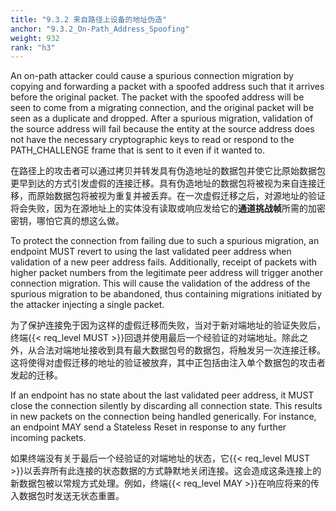 ```yaml
---
title: "9.3.2 来自路径上设备的地址伪造"
anchor: "9.3.2_On-Path_Address_Spoofing"
weight: 932
rank: "h3"
---
```


An on-path attacker could cause a spurious connection migration by copying and forwarding a packet with a spoofed address such that it arrives before the original packet. The packet with the spoofed address will be seen to come from a migrating connection, and the original packet will be seen as a duplicate and dropped. After a spurious migration, validation of the source address will fail because the entity at the source address does not have the necessary cryptographic keys to read or respond to the PATH_CHALLENGE frame that is sent to it even if it wanted to.

在路径上的攻击者可以通过拷贝并转发具有伪造地址的数据包并使它比原始数据包更早到达的方式引发虚假的连接迁移。具有伪造地址的数据包将被视为来自连接迁移，而原始数据包将被视为重复并被丢弃。在一次虚假迁移之后，对源地址的验证将会失败，因为在源地址上的实体没有读取或响应发给它的**通道挑战帧**所需的加密密钥，哪怕它真的想这么做。

To protect the connection from failing due to such a spurious migration, an endpoint MUST revert to using the last validated peer address when validation of a new peer address fails. Additionally, receipt of packets with higher packet numbers from the legitimate peer address will trigger another connection migration. This will cause the validation of the address of the spurious migration to be abandoned, thus containing migrations initiated by the attacker injecting a single packet.

为了保护连接免于因为这样的虚假迁移而失败，当对于新对端地址的验证失败后，终端{{< req_level MUST >}}回退并使用最后一个经验证的对端地址。除此之外，从合法对端地址接收到具有最大数据包号的数据包，将触发另一次连接迁移。这将使得对虚假迁移的地址的验证被放弃，其中正包括由注入单个数据包的攻击者发起的迁移。

If an endpoint has no state about the last validated peer address, it MUST close the connection silently by discarding all connection state. This results in new packets on the connection being handled generically. For instance, an endpoint MAY send a Stateless Reset in response to any further incoming packets.

如果终端没有关于最后一个经验证的对端地址的状态，它{{< req_level MUST >}}以丢弃所有此连接的状态数据的方式静默地关闭连接。这会造成这条连接上的新数据包被以常规方式处理。例如，终端{{< req_level MAY >}}在响应将来的传入数据包时发送无状态重置。
